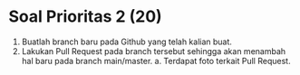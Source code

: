 # Soal Prioritas 2 (20)

1.  Buatlah branch baru pada Github yang telah kalian buat.
2.  Lakukan Pull Request pada branch tersebut sehingga akan menambah hal baru pada branch main/master.
    a. Terdapat foto terkait Pull Request.